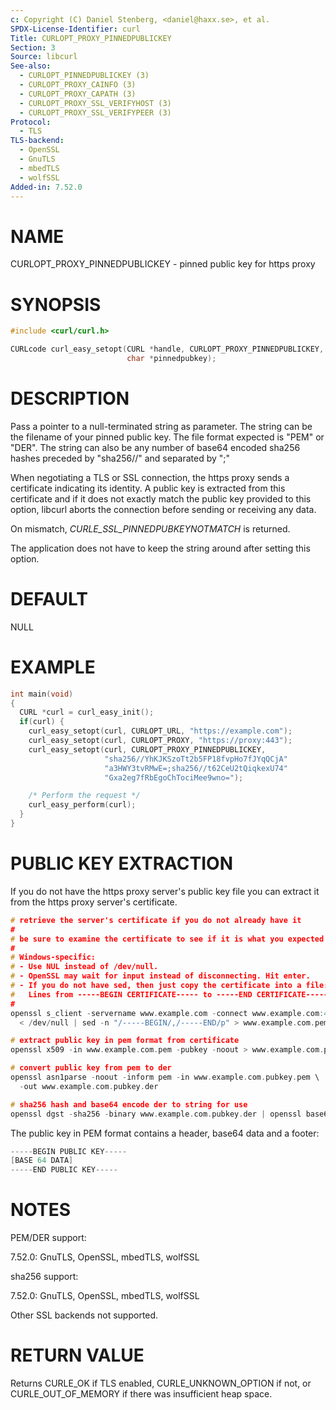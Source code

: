 ```yaml
---
c: Copyright (C) Daniel Stenberg, <daniel@haxx.se>, et al.
SPDX-License-Identifier: curl
Title: CURLOPT_PROXY_PINNEDPUBLICKEY
Section: 3
Source: libcurl
See-also:
  - CURLOPT_PINNEDPUBLICKEY (3)
  - CURLOPT_PROXY_CAINFO (3)
  - CURLOPT_PROXY_CAPATH (3)
  - CURLOPT_PROXY_SSL_VERIFYHOST (3)
  - CURLOPT_PROXY_SSL_VERIFYPEER (3)
Protocol:
  - TLS
TLS-backend:
  - OpenSSL
  - GnuTLS
  - mbedTLS
  - wolfSSL
Added-in: 7.52.0
---
```


# NAME

CURLOPT_PROXY_PINNEDPUBLICKEY - pinned public key for https proxy

# SYNOPSIS

~~~c
#include <curl/curl.h>

CURLcode curl_easy_setopt(CURL *handle, CURLOPT_PROXY_PINNEDPUBLICKEY,
                          char *pinnedpubkey);
~~~

# DESCRIPTION

Pass a pointer to a null-terminated string as parameter. The string can be the
filename of your pinned public key. The file format expected is "PEM" or
"DER". The string can also be any number of base64 encoded sha256 hashes
preceded by "sha256//" and separated by ";"

When negotiating a TLS or SSL connection, the https proxy sends a certificate
indicating its identity. A public key is extracted from this certificate and
if it does not exactly match the public key provided to this option, libcurl
aborts the connection before sending or receiving any data.

On mismatch, *CURLE_SSL_PINNEDPUBKEYNOTMATCH* is returned.

The application does not have to keep the string around after setting this
option.

# DEFAULT

NULL

# EXAMPLE

~~~c
int main(void)
{
  CURL *curl = curl_easy_init();
  if(curl) {
    curl_easy_setopt(curl, CURLOPT_URL, "https://example.com");
    curl_easy_setopt(curl, CURLOPT_PROXY, "https://proxy:443");
    curl_easy_setopt(curl, CURLOPT_PROXY_PINNEDPUBLICKEY,
                     "sha256//YhKJKSzoTt2b5FP18fvpHo7fJYqQCjA"
                     "a3HWY3tvRMwE=;sha256//t62CeU2tQiqkexU74"
                     "Gxa2eg7fRbEgoChTociMee9wno=");

    /* Perform the request */
    curl_easy_perform(curl);
  }
}
~~~

# PUBLIC KEY EXTRACTION

If you do not have the https proxy server's public key file you can extract it
from the https proxy server's certificate.
~~~c
# retrieve the server's certificate if you do not already have it
#
# be sure to examine the certificate to see if it is what you expected
#
# Windows-specific:
# - Use NUL instead of /dev/null.
# - OpenSSL may wait for input instead of disconnecting. Hit enter.
# - If you do not have sed, then just copy the certificate into a file:
#   Lines from -----BEGIN CERTIFICATE----- to -----END CERTIFICATE-----.
#
openssl s_client -servername www.example.com -connect www.example.com:443 \
  < /dev/null | sed -n "/-----BEGIN/,/-----END/p" > www.example.com.pem

# extract public key in pem format from certificate
openssl x509 -in www.example.com.pem -pubkey -noout > www.example.com.pubkey.pem

# convert public key from pem to der
openssl asn1parse -noout -inform pem -in www.example.com.pubkey.pem \
  -out www.example.com.pubkey.der

# sha256 hash and base64 encode der to string for use
openssl dgst -sha256 -binary www.example.com.pubkey.der | openssl base64
~~~
The public key in PEM format contains a header, base64 data and a
footer:
~~~c
-----BEGIN PUBLIC KEY-----
[BASE 64 DATA]
-----END PUBLIC KEY-----
~~~

# NOTES

PEM/DER support:

 7.52.0: GnuTLS, OpenSSL, mbedTLS, wolfSSL

sha256 support:

 7.52.0: GnuTLS, OpenSSL, mbedTLS, wolfSSL

Other SSL backends not supported.

# RETURN VALUE

Returns CURLE_OK if TLS enabled, CURLE_UNKNOWN_OPTION if not, or
CURLE_OUT_OF_MEMORY if there was insufficient heap space.
